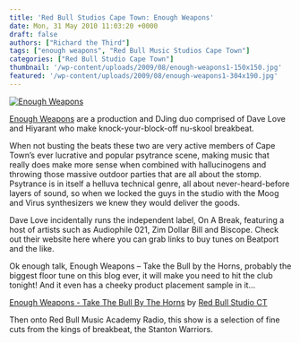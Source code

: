 ```yaml
---
title: 'Red Bull Studios Cape Town: Enough Weapons'
date: Mon, 31 May 2010 11:03:20 +0000
draft: false
authors: ["Richard the Third"]
tags: ["enough weapons", "Red Bull Music Studios Cape Town"]
categories: ["Red Bull Studio Cape Town"]
thumbnail: '/wp-content/uploads/2009/08/enough-weapons1-150x150.jpg'
featured: '/wp-content/uploads/2009/08/enough-weapons1-304x190.jpg'
---
```


[![](/wp-content/uploads/2009/08/enough-weapons1.jpg "Enough Weapons")](/wp-content/uploads/2009/08/enough-weapons1.jpg)

[Enough Weapons](/artists/enough-weapons/ "Enough Weapons") are a production and DJing duo comprised of Dave Love and Hiyarant who make knock-your-block-off nu-skool breakbeat.

When not busting the beats these two are very active members of Cape Town’s ever lucrative and popular psytrance scene, making music that really does make more sense when combined with hallucinogens and throwing those massive outdoor parties that are all about the stomp. Psytrance is in itself a helluva technical genre, all about never-heard-before layers of sound, so when we locked the guys in the studio with the Moog and Virus synthesizers we knew they would deliver the goods.

Dave Love incidentally runs the independent label, On A Break, featuring a host of artists such as Audiophile 021, Zim Dollar Bill and Biscope. Check out their website here where you can grab links to buy tunes on Beatport and the like.

Ok enough talk, Enough Weapons – Take the Bull by the Horns, probably the biggest floor tune on this blog ever, it will make you need to hit the club tonight! And it even has a cheeky product placement sample in it…

[Enough Weapons - Take The Bull By The Horns](http://soundcloud.com/red-bull-studio-ct/enough-weapons-take-the-bull-by-the-horns) by [Red Bull Studio CT](http://soundcloud.com/red-bull-studio-ct)

Then onto Red Bull Music Academy Radio, this show is a selection of fine cuts from the kings of breakbeat, the Stanton Warriors.

